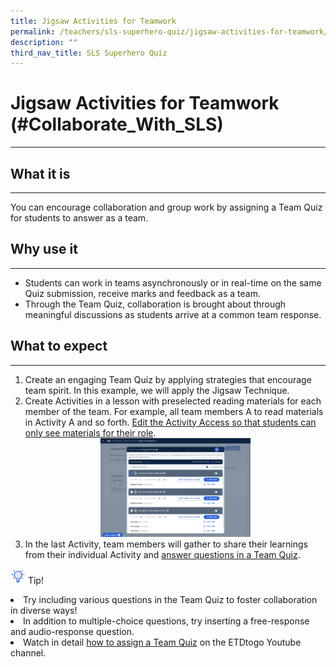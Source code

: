 ```yaml
---
title: Jigsaw Activities for Teamwork
permalink: /teachers/sls-superhero-quiz/jigsaw-activities-for-teamwork/
description: ""
third_nav_title: SLS Superhero Quiz
---
```

<h1 class="page-title">Jigsaw Activities for Teamwork (#Collaborate_With_SLS)</h1>
<hr>

  <h2>What it is</h2>
  <hr>
  <p>You can encourage collaboration and group work by assigning a Team Quiz for students to answer as a team.</p>
  
  <h2>Why use it</h2>
  <hr>
  <ul>
    <li>Students can work in teams asynchronously or in real-time on the same Quiz submission, receive marks and feedback as a team.</li>
    <li>Through the Team Quiz, collaboration is brought about through meaningful discussions as students arrive at a common team response.</li>
  </ul>
  
  <h2>What to expect</h2>
  <hr>
  <ol>
    <li>Create an engaging Team Quiz by applying strategies that encourage team spirit. In this example, we will apply the Jigsaw Technique.</li>
    <li>Create Activities in a lesson with preselected reading materials for each member of the team. For example, all team members A to read materials in Activity A and so forth. 
      <a target="_blank" href="https://www.learning.moe.edu.sg/sls/teachers/user-guide/vle/teacher/AssignmentFeedback/ChangeAccess.html">Edit the Activity Access so that students can only see materials for their role</a>.
    </li>
    <div style="text-align:center;">
      <a target="_blank" href="/images/2Teacher/Marcomms/SLS%20Superhero%20Quiz/Jigsaw.png"> <img width="50%" src="/images/2Teacher/Marcomms/SLS%20Superhero%20Quiz/Jigsaw.png"></a>
    </div>
    <li>In the last Activity, team members will gather to share their learnings from their individual Activity and 
      <a target="_blank" href="https://www.learning.moe.edu.sg/sls/students/user-guide/vle/student/Assignments/AttemptTeam.html">answer questions in a Team Quiz</a>.
    </li>
  </ol>


<p><img style="width:1.5rem; display: inline;" src="/images/Icons/Bulb32.svg"> Tip!
</p><li>Try including various questions in the Team Quiz to foster collaboration in diverse ways!</li>
<li>In addition to multiple-choice questions, try inserting a free-response and audio-response question.</li>
<li>Watch in detail <a target="_blank" href="https://www.youtube.com/watch?v=xtB_uT1WhVw">how to assign a Team Quiz</a> on the ETDtogo Youtube channel.</li>